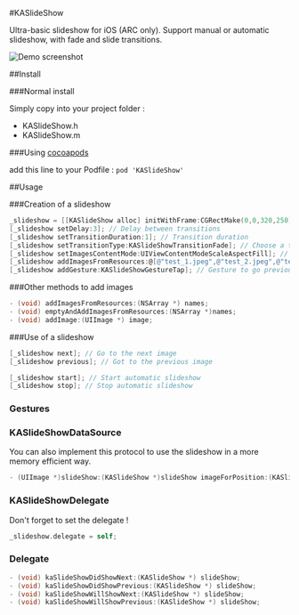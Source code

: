 #KASlideShow

Ultra-basic slideshow for iOS (ARC only). Support manual or automatic slideshow, with fade and slide transitions.

![Demo screenshot](http://fat.gfycat.com/MediocreVillainousBoa.gif)

##Install

###Normal install

Simply copy into your project folder :

 * KASlideShow.h
 * KASlideShow.m


###Using [cocoapods](http://cocoapods.org)

add this line to your Podfile :
`pod 'KASlideShow'`

##Usage

###Creation of a slideshow

```objective-c
_slideshow = [[KASlideShow alloc] initWithFrame:CGRectMake(0,0,320,250)];
[_slideshow setDelay:3]; // Delay between transitions
[_slideshow setTransitionDuration:1]; // Transition duration
[_slideshow setTransitionType:KASlideShowTransitionFade]; // Choose a transition type (fade or slide)
[_slideshow setImagesContentMode:UIViewContentModeScaleAspectFill]; // Choose a content mode for images to display
[_slideshow addImagesFromResources:@[@"test_1.jpeg",@"test_2.jpeg",@"test_3.jpeg"]]; // Add images from resources
[_slideshow addGesture:KASlideShowGestureTap]; // Gesture to go previous/next directly on the image
```

###Other methods to add images

```objective-c
- (void) addImagesFromResources:(NSArray *) names;
- (void) emptyAndAddImagesFromResources:(NSArray *)names;
- (void) addImage:(UIImage *) image;
```

###Use of a slideshow

```objective-c
[_slideshow next]; // Go to the next image
[_slideshow previous]; // Got to the previous image

[_slideshow start]; // Start automatic slideshow
[_slideshow stop]; // Stop automatic slideshow
```

### Gestures   

### KASlideShowDataSource

You can also implement this protocol to use the slideshow in a more memory efficient way.

```objective-c
- (UIImage *)slideShow:(KASlideShow *)slideShow imageForPosition:(KASlideShowPosition)position;
```

### KASlideShowDelegate

Don't forget to set the delegate !

```objective-c
_slideshow.delegate = self;
```
### Delegate

```objective-c
- (void) kaSlideShowDidShowNext:(KASlideShow *) slideShow;
- (void) kaSlideShowDidShowPrevious:(KASlideShow *) slideShow;
- (void) kaSlideShowWillShowNext:(KASlideShow *) slideShow;
- (void) kaSlideShowWillShowPrevious:(KASlideShow *) slideShow;
```
